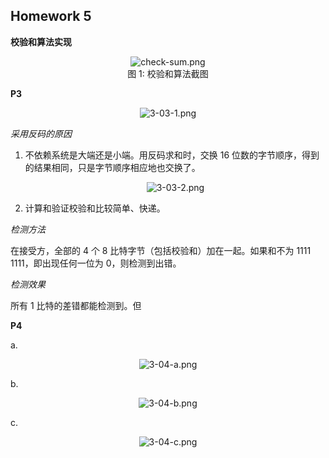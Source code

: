 ## Homework 5

**校验和算法实现**

<div align="center"><img src="https://agxwrpbyeo.cloudimg.io/v7/qn.cycychenyi.com/network-and-distributed-computing/check-sum.png?width=300" alt="check-sum.png" /></div>

<div align="center">图 1: 校验和算法截图</div>

<script src="https://gist.github.com/cycychenyi/5014893e3a04b76e5cbfe671c9f7c94b.js"></script>

**P3**

<div align="center"><img src="https://agxwrpbyeo.cloudimg.io/v7/qn.cycychenyi.com/network-and-distributed-computing/3-03-1.png?width=160" alt="3-03-1.png" /></div>

*采用反码的原因*

1. 不依赖系统是大端还是小端。用反码求和时，交换 16 位数的字节顺序，得到的结果相同，只是字节顺序相应地也交换了。

   <div align="center"><img src="https://agxwrpbyeo.cloudimg.io/v7/qn.cycychenyi.com/network-and-distributed-computing/3-03-2.png?width=250" alt="3-03-2.png" /></div>

2. 计算和验证校验和比较简单、快递。

*检测方法*

在接受方，全部的 4 个 8 比特字节（包括校验和）加在一起。如果和不为 1111 1111，即出现任何一位为 0，则检测到出错。

*检测效果*

所有 1 比特的差错都能检测到。但

**P4**

a.

<div align="center"><img src="https://agxwrpbyeo.cloudimg.io/v7/qn.cycychenyi.com/network-and-distributed-computing/3-04-a.png?width=160" alt="3-04-a.png" /></div>

b.

<div align="center"><img src="https://agxwrpbyeo.cloudimg.io/v7/qn.cycychenyi.com/network-and-distributed-computing/3-04-b.png?width=160" alt="3-04-b.png" /></div>

c.

<div align="center"><img src="https://agxwrpbyeo.cloudimg.io/v7/qn.cycychenyi.com/network-and-distributed-computing/3-04-c.png?width=250" alt="3-04-c.png" /></div>